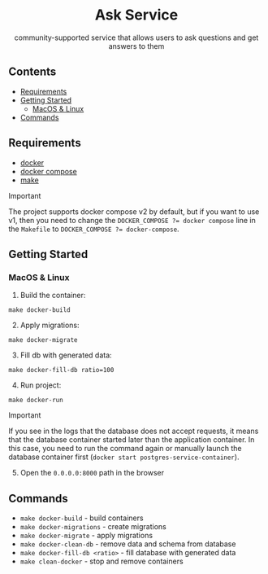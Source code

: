 <div align="center">

# Ask Service

community-supported service that allows users to ask questions and get answers to them

</div>

## Contents

* [Requirements](#requirements)
* [Getting Started](#getting-started)
  * [MacOS & Linux](#macos-linux)
* [Commands](#commands)

## Requirements <a name="requirements"></a>

* [docker](https://docs.docker.com/)
* [docker compose](https://docs.docker.com/compose/)
* [make](https://www.gnu.org/software/make/manual/make.html)

> [!IMPORTANT]  
> The project supports docker compose v2 by default, but if you want to use v1, then you need to change the `DOCKER_COMPOSE ?= docker compose` line in the `Makefile` to `DOCKER_COMPOSE ?= docker-compose`.

## Getting Started <a name="getting-started"></a>

### MacOS & Linux <a name="macos-linux"></a>

1. Build the container:

```shell
make docker-build
```

2. Apply migrations:

```shell
make docker-migrate
```

3. Fill db with generated data:

```shell
make docker-fill-db ratio=100
```

4. Run project:

```shell
make docker-run
```

> [!IMPORTANT]  
> If you see in the logs that the database does not accept requests, it means that the database container started later than the application container. In this case, you need to run the command again or manually launch the database container first (`docker start postgres-service-container`).

5. Open the `0.0.0.0:8000` path in the browser

## Commands <a name="commands"></a>

* `make docker-build` - build containers
* `make docker-migrations` - create migrations
* `make docker-migrate` - apply migrations
* `make docker-clean-db` - remove data and schema from database
* `make docker-fill-db <ratio>` - fill database with generated data
* `make clean-docker` - stop and remove containers